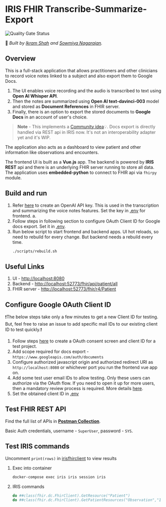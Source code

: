 # IRIS FHIR Transcribe-Summarize-Export

![Quality Gate Status](https://github.com/ikram-shah/iris-fhir-transcribe-summarize-export/actions/workflows/objectscript-quality.yml/badge.svg)

 🚀 *Built by [Ikram Shah](https://community.intersystems.com/user/ikram-shah) and [Sowmiya Nagarajan](https://community.intersystems.com/user/sowmiya-nagarajan).*

## Overview

This is a full-stack application that allows practitioners and other clinicians to record voice notes linked to a subject and also export them to Google Docs. 

1. The UI enables voice recording and the audio is transcribed to text using **Open AI Whisper API**.
2. Then the notes are summarized using **Open AI text-davinci-003** model and stored as **Document References** in FHIR server. 
3. Finally, there is an option to export the stored documents to **Google Docs** in an account of user's choice. 

> **Note** - This implements a [Community idea](https://ideas.intersystems.com/ideas/DPI-I-197)💡. Docs export is directly handled via REST api in IRIS now. It's not an interoperability adapter yet and it's WIP.

The application also acts as a dashboard to view patient and other information like observations and encounters.

The frontend UI is built as a **Vue.js** app. The backend is powered by **IRIS REST** api and there is an underlying FHIR server running to store all data. The application uses **embedded-python** to connect to FHIR api via `fhirpy` module.

## Build and run
1. Refer [here](https://www.howtogeek.com/885918/how-to-get-an-openai-api-key/) to create an OpenAI API key. This is used in the transcription and summarizing the voice notes features. Set the key in [.env](.env) for frontend.
    a. 
2. Follow steps in following section to configure OAuth Client ID for Google docs export. Set it in [.env](.env).
3. Run below script to start frontend and backend apps. UI hot reloads, so need to rebuild for every change. But backend needs a rebuild every time.
    ```bash
    ./scripts/rebuild.sh
    ```

## Useful Links

1. UI - [http://localhost:8080](http://localhost:8080)
2. Backend - [http://localhost:52773/fhir/api/patient/all](http://localhost:52773/fhir/api/patient/all)
3. FHIR server - [http://localhost:52773/fhir/r4/Patient](http://localhost:52773/fhir/r4/Patient)

## Configure Google OAuth Client ID
❗The below steps take only a few minutes to get a new Client ID for testing. But, feel free to raise an issue to add specific mail IDs to our existing client ID to test quickly.❗

1. Follow steps [here](https://support.google.com/cloud/answer/6158849?hl=en#zippy=%2Cweb-applications) to create a OAuth consent screen and client ID for a test project.
2. Add scope required for docs export - `https://www.googleapis.com/auth/documents`
3. Configure authorized javascript origin and authorized redirect URI as `http://localhost:8080` or whichever port you run the frontend vue app on.
4. Add some test user email IDs to allow testing. Only these users can authorize via the OAuth flow. If you need to open it up for more users, then a mandatory review process is required. More details [here](https://support.google.com/cloud/answer/10311615?hl=en).
5. Set the obtained client ID in [.env](.env)

## Test FHIR REST API

Find the full list of APIs in **[Postman Collection](other/IRIS-FHIR-Talk2Doc.postman_collection.json)**.

Basic Auth credentials, username - `SuperUser`, password - `SYS`. 

## Test IRIS commands
Uncomment `print(rows)` in [irisfhirclient](src/python/irisfhirclient.py) to view results

1. Exec into container
    ```bash
    docker-compose exec iris iris session iris
    ```
2. IRIS commands
    ```bash
    do ##class(fhir.dc.FhirClient).GetResource("Patient")
    do ##class(fhir.dc.FhirClient).GetPatientResources("Observation","1")
    ```